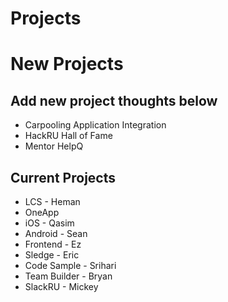 # Projects

# New Projects

## Add new project thoughts below

* Carpooling Application Integration
* HackRU Hall of Fame
* Mentor HelpQ                        


## Current Projects

*  LCS - Heman
*  OneApp
  *  iOS - Qasim
  * Android - Sean
* Frontend - Ez
*  Sledge - Eric
*  Code Sample - Srihari
*  Team Builder - Bryan
*  SlackRU - Mickey
 
